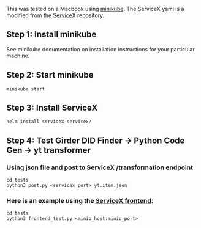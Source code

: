 This was tested on a Macbook using [minikube](https://minikube.sigs.k8s.io/docs/start/). The ServiceX yaml is a modified from the [ServiceX](https://github.com/ssl-hep/ServiceX/tree/develop/servicex) repository.

## Step 1: Install minikube

See minikube documentation on installation instructions for your particular machine.

## Step 2: Start minikube
```
minikube start
```

## Step 3: Install ServiceX
```
helm install servicex servicex/
```

## Step 4: Test Girder DID Finder -> Python Code Gen -> yt transformer 

### Using json file and post to ServiceX /transformation endpoint
```
cd tests
python3 post.py <servicex port> yt.item.json
```

### Here is an example using the [ServiceX frontend](https://github.com/ssl-hep/ServiceX_frontend):

```
cd tests
python3 frontend_test.py <minio_host:minio_port>
```
